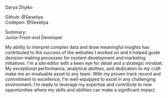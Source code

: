 Darya Zhylko

Github: @Seseliya  
Codepen: @Seseliya 

Summary:                    
Junior Front-end Developer

 My ability to interpret complex data and draw meaningful insights has contributed to the success of the websites I worked on and it helped guide decision-making processes for content development and marketing initiatives. I'm a site editor with a keen eye for detail and a strategic mindset. My exceptional performance, analytical abilities, and dedication to my craft make me an invaluable asset to any team. With my proven track record and commitment to excellence, I'm well-equipped to excel in any challenging environment. I'm ready to leverage my expertise and contribute to new opportunities where my skills and abilities can make a significant impact. 
